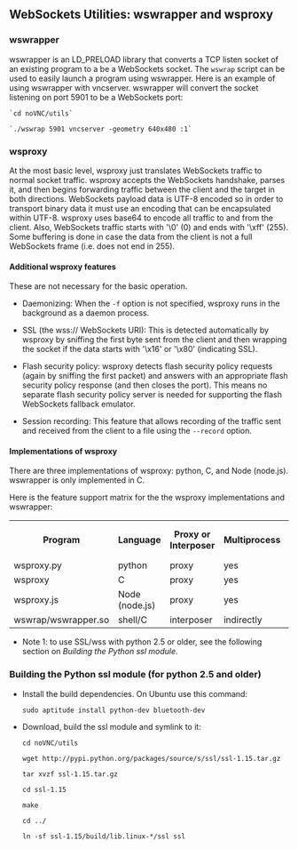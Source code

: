 ## WebSockets Utilities: wswrapper and wsproxy


### wswrapper

wswrapper is an LD_PRELOAD library that converts a TCP listen socket
of an existing program to a be a WebSockets socket. The `wswrap`
script can be used to easily launch a program using wswrapper. Here is
an example of using wswrapper with vncserver. wswrapper will convert
the socket listening on port 5901 to be a WebSockets port:

    `cd noVNC/utils`

    `./wswrap 5901 vncserver -geometry 640x480 :1`


### wsproxy

At the most basic level, wsproxy just translates WebSockets traffic
to normal socket traffic. wsproxy accepts the WebSockets handshake,
parses it, and then begins forwarding traffic between the client and
the target in both directions. WebSockets payload data is UTF-8
encoded so in order to transport binary data it must use an encoding
that can be encapsulated within UTF-8. wsproxy uses base64 to encode
all traffic to and from the client. Also, WebSockets traffic starts
with '\0' (0) and ends with '\xff' (255). Some buffering is done in
case the data from the client is not a full WebSockets frame (i.e.
does not end in 255).


#### Additional wsproxy features

These are not necessary for the basic operation.

* Daemonizing: When the `-f` option is not specified, wsproxy runs
  in the background as a daemon process.

* SSL (the wss:// WebSockets URI): This is detected automatically by
  wsproxy by sniffing the first byte sent from the client and then
  wrapping the socket if the data starts with '\x16' or '\x80'
  (indicating SSL).

* Flash security policy: wsproxy detects flash security policy
  requests (again by sniffing the first packet) and answers with an
  appropriate flash security policy response (and then closes the
  port). This means no separate flash security policy server is needed
  for supporting the flash WebSockets fallback emulator.

* Session recording: This feature that allows recording of the traffic
  sent and received from the client to a file using the `--record`
  option.


#### Implementations of wsproxy

There are three implementations of wsproxy: python, C, and Node
(node.js). wswrapper is only implemented in C.

Here is the feature support matrix for the the wsproxy implementations
and wswrapper:

<table>
    <tr>
        <th>Program</th>
        <th>Language</th>
        <th>Proxy or Interposer</th>
        <th>Multiprocess</th>
        <th>Daemonize</th>
        <th>SSL/wss</th>
        <th>Flash Policy Server</th>
        <th>Session Record</th>
        <th>Web Server</th>
    </tr> <tr>
        <td>wsproxy.py</td>
        <td>python</td>
        <td>proxy</td>
        <td>yes</td>
        <td>yes</td>
        <td>yes 1</td>
        <td>yes</td>
        <td>yes</td>
        <td>yes</td>
    </tr> <tr>
        <td>wsproxy</td>
        <td>C</td>
        <td>proxy</td>
        <td>yes</td>
        <td>yes</td>
        <td>yes</td>
        <td>yes</td>
        <td>no</td>
        <td>no</td>
    </tr>
    </tr> <tr>
        <td>wsproxy.js</td>
        <td>Node (node.js)</td>
        <td>proxy</td>
        <td>yes</td>
        <td>no</td>
        <td>no</td>
        <td>no</td>
        <td>no</td>
        <td>no</td>
    </tr>
    </tr> <tr>
        <td>wswrap/wswrapper.so</td>
        <td>shell/C</td>
        <td>interposer</td>
        <td>indirectly</td>
        <td>indirectly</td>
        <td>no</td>
        <td>no</td>
        <td>no</td>
        <td>no</td>
    </tr>
</table>


* Note 1: to use SSL/wss with python 2.5 or older, see the following
  section on *Building the Python ssl module*.


### Building the Python ssl module (for python 2.5 and older)

* Install the build dependencies. On Ubuntu use this command:

    `sudo aptitude install python-dev bluetooth-dev`

* Download, build the ssl module and symlink to it:

    `cd noVNC/utils`

    `wget http://pypi.python.org/packages/source/s/ssl/ssl-1.15.tar.gz`

    `tar xvzf ssl-1.15.tar.gz`

    `cd ssl-1.15`

    `make`

    `cd ../`

    `ln -sf ssl-1.15/build/lib.linux-*/ssl ssl`


